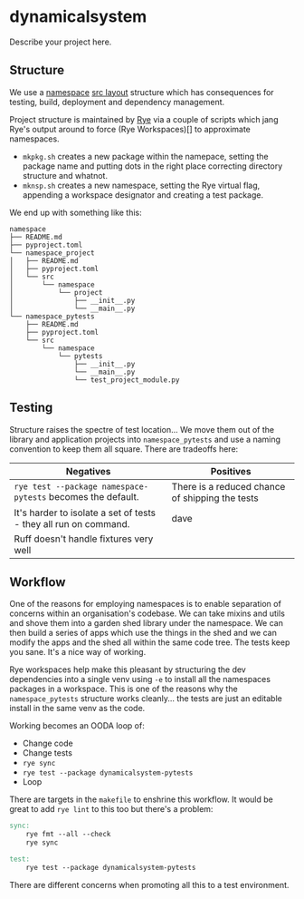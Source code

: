 # dynamicalsystem

Describe your project here.

## Structure

We use a [namespace](https://peps.python.org/pep-0420/) [src layout](https://packaging.python.org/en/latest/discussions/src-layout-vs-flat-layout/) structure which has consequences for testing, build, deployment and dependency management.

Project structure is maintained by [Rye](https://rye.astral.sh/guide/) via a couple of scripts which jang Rye's output around to force (Rye Workspaces)[] to approximate namespaces.

- `mkpkg.sh` creates a new package within the namepace, setting the package name and putting dots in the right place correcting directory structure and whatnot.
- `mknsp.sh` creates a new namespace, setting the Rye virtual flag, appending a workspace designator and creating a test package.

We end up with something like this:

```text
namespace
├── README.md
├── pyproject.toml
└── namespace_project
│   ├── README.md
│   ├── pyproject.toml
│   └── src
│       └── namespace
│           └── project
│               ├── __init__.py
│               └── __main__.py
└── namespace_pytests
    ├── README.md
    ├── pyproject.toml
    └── src
        └── namespace
            └── pytests
                ├── __init__.py
                └── __main__.py
                └── test_project_module.py
```

## Testing

Structure raises the spectre of test location... We move them out of the library and application projects into `namespace_pytests` and use a naming convention to keep them all square.  There are tradeoffs here:

| Negatives | Positives|
| --- | --- |
| `rye test --package namespace-pytests` becomes the default. | There is a reduced chance of shipping the tests |
| It's harder to isolate a set of tests - they all run on command. | dave |
| Ruff doesn't handle fixtures very well |  |

## Workflow

One of the reasons for employing namespaces is to enable separation of concerns within an organisation's codebase.  We can take mixins and utils and shove them into a garden shed library under the namespace.  We can then build a series of apps which use the things in the shed and we can modify the apps and the shed all within the same code tree. The tests keep you sane. It's a nice way of working.

Rye workspaces help make this pleasant by structuring the dev dependencies into a single venv using `-e` to install all the namespaces packages in a workspace.  This is one of the reasons why the `namespace_pytests` structure works cleanly... the tests are just an editable install in the same venv as the code.

Working becomes an OODA loop of:

- Change code
- Change tests
- `rye sync`
- `rye test --package dynamicalsystem-pytests`
- Loop

There are targets in the `makefile` to enshrine this workflow.  It would be great to add `rye lint` to this too but there's a problem:

```makefile
sync:
    rye fmt --all --check
    rye sync

test:
    rye test --package dynamicalsystem-pytests
```

There are different concerns when promoting all this to a test environment.